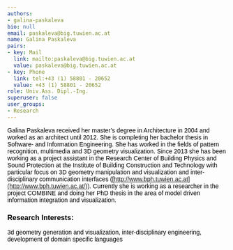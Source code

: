 ```yaml
---
authors:
- galina-paskaleva
bio: null
email: paskaleva@big.tuwien.ac.at
name: Galina Paskaleva
pairs:
- key: Mail
  link: mailto:paskaleva@big.tuwien.ac.at
  value: paskaleva@big.tuwien.ac.at
- key: Phone
  link: tel:+43 (1) 58801 - 20652
  value: +43 (1) 58801 - 20652
role: Univ.Ass. Dipl.-Ing.
superuser: false
user_groups:
- Research
---
```


<span style="font-family: 'Calibri',sans-serif; color: black;">Galina Paskaleva received her master’s degree in Architecture in 2004 and worked as an architect until 2012. She is completing her bachelor thesis in Software- and Information Engineering. She has worked in the fields of pattern recognition, multimedia and 3D geometry visualization. Since 2013 she has been working as a project assistant in the Research Center of Building Physics and Sound Protection at the Institute of Building Construction and Technology with particular focus on 3D geometry manipulation and visualization and inter-disciplinary communication interfaces ([http://www.bph.tuwien.ac.at](http://www.bph.tuwien.ac.at/)). Currently she is working as a researcher in the project COMBINE and doing her PhD thesis in the area of model driven information integration and visualization.</span>

### __<span style="font-family: 'Calibri',sans-serif; color: black;">Research Interests: </span>__

<span style="font-family: 'Calibri',sans-serif; color: black;">3d geometry generation and visualization, inter-disciplinary engineering, development of domain specific languages</span>
